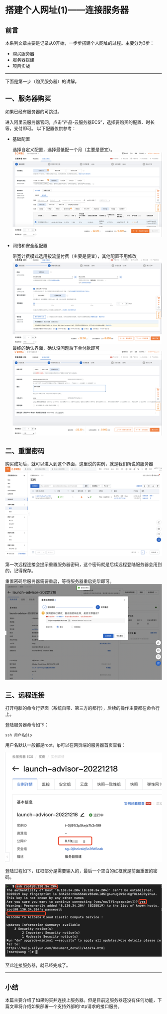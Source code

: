 # 搭建个人网址(1)——连接服务器

## 前言
本系列文章主要是记录从0开始，一步步搭建个人网址的过程。主要分为3步：
- 购买服务器
- 服务器搭建
- 项目实战

---

下面是第一步（购买服务器）的讲解。
## 一、服务器购买
如果已经有服务器的可跳过。

进入阿里云服务器官网，点击“产品-云服务器ECS”，选择要购买的配置、时长等，支付即可。
以下配置仅供参考：

- 基础配置

  选择自定义配置，选择最低配一个月（主要是便宜）。
  ![avatar](pic/购买服务器1.png)
- 网络和安全组配置

  带宽计费模式选用按流量付费（主要是便宜），其他配置不用修改
![avatar](pic/购买服务器2.png)
最终的确认界面，确认没问题后下单付款即可
![avatar](pic/购买服务器3.png)

## 二、重置密码
购买成功后，就可以进入到这个界面，这里说的实例，就是我们所说的服务器
![avatar](pic/购买服务器完毕.png)

第一次远程连接会提示重置服务器密码，这个密码就是后续远程登陆服务器会用到的，记得保存。

重置密码后服务器需要重启，等待服务器重启完毕即可。
![avatar](pic/重启服务器.png)

## 三、远程连接
打开电脑的命令行界面（系统自带、第三方的都行），后续的操作主要都在命令行上。 

登陆服务器命令如下：

`ssh 用户名@ip`

用户名默认一般都是root，ip可以在网页端的服务器首页查看：

![avatar](pic/查看服务器ip.png)

登陆过程如下，红框部分是需要输入的，最后一个空白的红框就是前面重置的密码。

![avatar](pic/登陆服务器.png)

至此连接服务器，就已经完成了。

---
## 小结
本篇主要介绍了如果购买并连接上服务器。但是目前这服务器还没有任何功能，下篇文章将介绍如果部署一个支持外部的http请求的接口服务。

